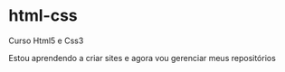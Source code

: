# html-css
 Curso Html5 e Css3
 
 Estou aprendendo a criar sites e agora vou gerenciar meus repositórios
